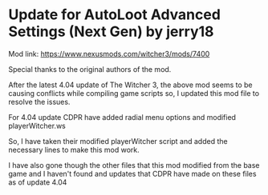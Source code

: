 # Update for AutoLoot Advanced Settings (Next Gen) by jerry18

Mod link: https://www.nexusmods.com/witcher3/mods/7400

Special thanks to the original authors of the mod.

After the latest 4.04 update of The Witcher 3, the above mod seems to be causing conflicts while compiling game scripts so, I updated this mod file to resolve the issues.

For 4.04 update CDPR have added radial menu options and modified playerWitcher.ws

So, I have taken their modified playerWitcher script and added the necessary lines to make this mod work.

I have also gone though the other files that this mod modified from the base game and I haven't found and updates that CDPR have made on these files as of update 4.04
